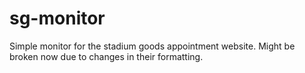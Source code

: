 # sg-monitor

Simple monitor for the stadium goods appointment website. Might be broken now due to changes in their formatting.
